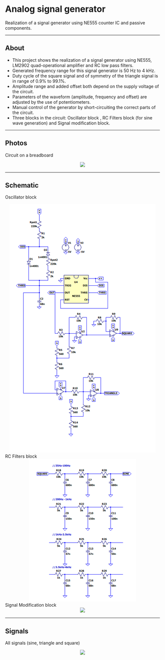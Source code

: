 # Analog signal generator
Realization of a signal generator using NE555 counter IC and passive components.

---
## About
- This project shows the realization of a signal generator using NE555, LM2902 quad-operational amplifier and RC low pass filters.
- Generated frequency range for this signal generator is 50 Hz to 4 kHz.
- Duty cycle of the square signal and of symmetry of the triangle signal is in range of 0.9% to 99.1%.
- Amplitude range and added offset both depend on the supply voltage of the circuit.
- Parameters of the waveform (amplitude, frequency and offset) are adjusted by the use of potentiometers.
- Manual control of the generator by short-circuiting the correct parts of the circuit.
- Three blocks in the circuit: Oscillator block , RC Filters block (for sine wave generation) and
Signal modification block.
---
## Photos
Circuit on a breadboard
<div align="center"> <img src="/Images/Circuit/circuit_on_breadboard.jpg"> </div>

---
## Schematic
Oscillator block
<div align="center"> <img src="/Images/Circuit/oscillator_block.png"> </div>
RC Filters block
<div align="center"> <img src="/Images/Circuit/rc_filters_block.png"> </div>
Signal Modification block
<div align="center"> <img src="/Images/Circuit/signal_modification_block_block.png"> </div>

---
## Signals
All signals (sine, triangle and square)
<div align="center"> <img src="/Images/Oscilloscope signals/square_triangle_sine.png"> </div>
